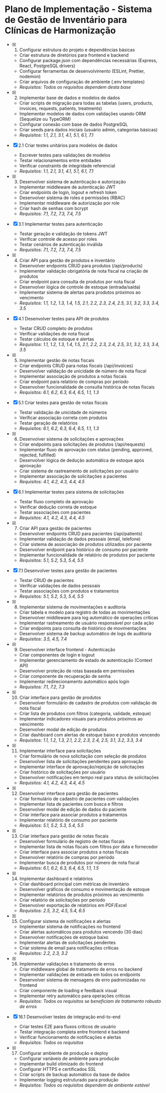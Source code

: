 # Plano de Implementação - Sistema de Gestão de Inventário para Clínicas de Harmonização

- [x] 1. Configurar estrutura do projeto e dependências básicas





  - Criar estrutura de diretórios para frontend e backend
  - Configurar package.json com dependências necessárias (Express, React, PostgreSQL drivers)
  - Configurar ferramentas de desenvolvimento (ESLint, Prettier, nodemon)
  - Criar arquivos de configuração de ambiente (.env templates)
  - _Requisitos: Todos os requisitos dependem desta base_

- [x] 2. Implementar base de dados e modelos de dados





  - Criar scripts de migração para todas as tabelas (users, products, invoices, requests, patients, treatments)
  - Implementar modelos de dados com validações usando ORM (Sequelize ou TypeORM)
  - Configurar conexão com base de dados PostgreSQL
  - Criar seeds para dados iniciais (usuário admin, categorias básicas)
  - _Requisitos: 1.1, 2.1, 3.1, 4.1, 5.1, 6.1, 7.1_

- [x] 2.1 Criar testes unitários para modelos de dados


  - Escrever testes para validações de modelos
  - Testar relacionamentos entre entidades
  - Verificar constraints de integridade referencial
  - _Requisitos: 1.1, 2.1, 3.1, 4.1, 5.1, 6.1, 7.1_

- [x] 3. Desenvolver sistema de autenticação e autorização





  - Implementar middleware de autenticação JWT
  - Criar endpoints de login, logout e refresh token
  - Desenvolver sistema de roles e permissões (RBAC)
  - Implementar middleware de autorização por role
  - Criar hash de senhas com bcrypt
  - _Requisitos: 7.1, 7.2, 7.3, 7.4, 7.5_

- [x] 3.1 Implementar testes para autenticação


  - Testar geração e validação de tokens JWT
  - Verificar controle de acesso por roles
  - Testar cenários de autenticação inválida
  - _Requisitos: 7.1, 7.2, 7.3, 7.4, 7.5_

- [x] 4. Criar API para gestão de produtos e inventário





  - Desenvolver endpoints CRUD para produtos (/api/products)
  - Implementar validação obrigatória de nota fiscal na criação de produtos
  - Criar endpoint para consulta de produtos por nota fiscal
  - Desenvolver lógica de controle de estoque (entrada/saída)
  - Implementar sistema de alertas para produtos próximos ao vencimento
  - _Requisitos: 1.1, 1.2, 1.3, 1.4, 1.5, 2.1, 2.2, 2.3, 2.4, 2.5, 3.1, 3.2, 3.3, 3.4, 3.5_

- [x] 4.1 Desenvolver testes para API de produtos


  - Testar CRUD completo de produtos
  - Verificar validações de nota fiscal
  - Testar cálculos de estoque e alertas
  - _Requisitos: 1.1, 1.2, 1.3, 1.4, 1.5, 2.1, 2.2, 2.3, 2.4, 2.5, 3.1, 3.2, 3.3, 3.4, 3.5_

- [x] 5. Implementar gestão de notas fiscais





  - Criar endpoints CRUD para notas fiscais (/api/invoices)
  - Desenvolver validação de unicidade de número de nota fiscal
  - Implementar associação de produtos a notas fiscais
  - Criar endpoint para relatório de compras por período
  - Desenvolver funcionalidade de consulta histórica de notas fiscais
  - _Requisitos: 6.1, 6.2, 6.3, 6.4, 6.5, 1.1, 1.3_

- [x] 5.1 Criar testes para gestão de notas fiscais


  - Testar validação de unicidade de números
  - Verificar associação correta com produtos
  - Testar geração de relatórios
  - _Requisitos: 6.1, 6.2, 6.3, 6.4, 6.5, 1.1, 1.3_

- [x] 6. Desenvolver sistema de solicitações e aprovações





  - Criar endpoints para solicitações de produtos (/api/requests)
  - Implementar fluxo de aprovação com status (pending, approved, rejected, fulfilled)
  - Desenvolver lógica de dedução automática de estoque após aprovação
  - Criar sistema de rastreamento de solicitações por usuário
  - Implementar associação de solicitações a pacientes
  - _Requisitos: 4.1, 4.2, 4.3, 4.4, 4.5_

- [x] 6.1 Implementar testes para sistema de solicitações


  - Testar fluxo completo de aprovação
  - Verificar dedução correta de estoque
  - Testar associações com pacientes
  - _Requisitos: 4.1, 4.2, 4.3, 4.4, 4.5_

- [x] 7. Criar API para gestão de pacientes





  - Desenvolver endpoints CRUD para pacientes (/api/patients)
  - Implementar validação de dados pessoais (email, telefone)
  - Criar sistema de associação de produtos utilizados por paciente
  - Desenvolver endpoint para histórico de consumo por paciente
  - Implementar funcionalidade de relatório de produtos por paciente
  - _Requisitos: 5.1, 5.2, 5.3, 5.4, 5.5_

- [x] 7.1 Desenvolver testes para gestão de pacientes


  - Testar CRUD de pacientes
  - Verificar validações de dados pessoais
  - Testar associações com produtos e tratamentos
  - _Requisitos: 5.1, 5.2, 5.3, 5.4, 5.5_

- [x] 8. Implementar sistema de movimentações e auditoria









  - Criar tabela e modelo para registro de todas as movimentações
  - Desenvolver middleware para log automático de operações críticas
  - Implementar rastreamento de usuário responsável por cada ação
  - Criar endpoints para consulta de histórico de movimentações
  - Desenvolver sistema de backup automático de logs de auditoria
  - _Requisitos: 3.5, 4.5, 7.4_

- [x] 9. Desenvolver interface frontend - Autenticação





  - Criar componentes de login e logout
  - Implementar gerenciamento de estado de autenticação (Context API)
  - Desenvolver proteção de rotas baseada em permissões
  - Criar componente de recuperação de senha
  - Implementar redirecionamento automático após login
  - _Requisitos: 7.1, 7.2, 7.3_

- [x] 10. Criar interface para gestão de produtos





  - Desenvolver formulário de cadastro de produtos com validação de nota fiscal
  - Criar lista de produtos com filtros (categoria, validade, estoque)
  - Implementar indicadores visuais para produtos próximos ao vencimento
  - Desenvolver modal de edição de produtos
  - Criar dashboard com alertas de estoque baixo e produtos vencendo
  - _Requisitos: 1.1, 1.2, 1.3, 2.1, 2.2, 2.3, 2.4, 2.5, 3.1, 3.2, 3.3, 3.4_

- [x] 11. Implementar interface para solicitações





  - Criar formulário de nova solicitação com seleção de produtos
  - Desenvolver lista de solicitações pendentes para aprovação
  - Implementar interface de aprovação/rejeição de solicitações
  - Criar histórico de solicitações por usuário
  - Desenvolver notificações em tempo real para status de solicitações
  - _Requisitos: 4.1, 4.2, 4.3, 4.4, 4.5_

- [x] 12. Desenvolver interface para gestão de pacientes





  - Criar formulário de cadastro de pacientes com validações
  - Implementar lista de pacientes com busca e filtros
  - Desenvolver modal de edição de dados do paciente
  - Criar interface para associar produtos a tratamentos
  - Implementar relatório de consumo por paciente
  - _Requisitos: 5.1, 5.2, 5.3, 5.4, 5.5_

- [x] 13. Criar interface para gestão de notas fiscais





  - Desenvolver formulário de registro de notas fiscais
  - Implementar lista de notas fiscais com filtros por data e fornecedor
  - Criar interface para associar produtos a notas fiscais
  - Desenvolver relatório de compras por período
  - Implementar busca de produtos por número de nota fiscal
  - _Requisitos: 6.1, 6.2, 6.3, 6.4, 6.5, 1.1, 1.5_

- [x] 14. Implementar dashboard e relatórios





  - Criar dashboard principal com métricas de inventário
  - Desenvolver gráficos de consumo e movimentação de estoque
  - Implementar relatórios de produtos próximos ao vencimento
  - Criar relatório de solicitações por período
  - Desenvolver exportação de relatórios em PDF/Excel
  - _Requisitos: 2.5, 3.2, 4.5, 5.4, 6.5_

- [x] 15. Configurar sistema de notificações e alertas





  - Implementar sistema de notificações no frontend
  - Criar alertas automáticos para produtos vencendo (30 dias)
  - Desenvolver notificações de estoque baixo
  - Implementar alertas de solicitações pendentes
  - Criar sistema de email para notificações críticas
  - _Requisitos: 2.2, 2.3, 3.2_

- [x] 16. Implementar validações e tratamento de erros





  - Criar middleware global de tratamento de erros no backend
  - Implementar validações de entrada em todos os endpoints
  - Desenvolver sistema de mensagens de erro padronizadas no frontend
  - Criar componente de loading e feedback visual
  - Implementar retry automático para operações críticas
  - _Requisitos: Todos os requisitos se beneficiam de tratamento robusto de erros_

- [x] 16.1 Desenvolver testes de integração end-to-end


  - Criar testes E2E para fluxos críticos de usuário
  - Testar integração completa entre frontend e backend
  - Verificar funcionamento de notificações e alertas
  - _Requisitos: Todos os requisitos_

- [x] 17. Configurar ambiente de produção e deploy





  - Configurar variáveis de ambiente para produção
  - Implementar build otimizado do frontend
  - Configurar HTTPS e certificados SSL
  - Criar scripts de backup automático da base de dados
  - Implementar logging estruturado para produção
  - _Requisitos: Todos os requisitos dependem de ambiente estável_